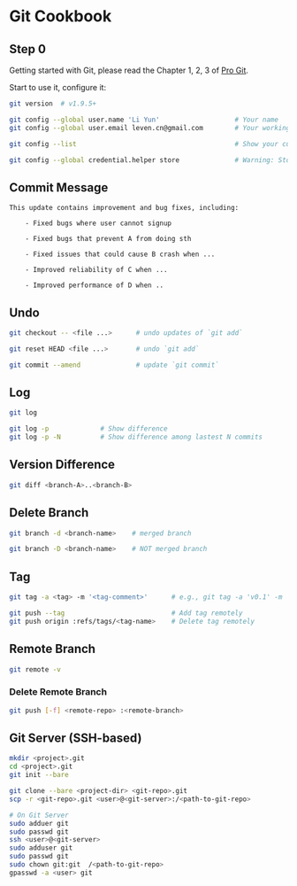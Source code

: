 # Git Cookbook

## Step 0

Getting started with Git, please read the Chapter 1, 2, 3 of [Pro Git](https://www.git-scm.com/book/en/v2).

Start to use it, configure it:

```bash
git version  # v1.9.5+

git config --global user.name 'Li Yun'                   # Your name
git config --global user.email leven.cn@gmail.com        # Your working email, just as GitHub registered email

git config --list                                        # Show your current configuration

git config --global credential.helper store              # Warning: Store your password in local host, ensure you are working in a secure environment
```

## Commit Message

```
This update contains improvement and bug fixes, including:

    - Fixed bugs where user cannot signup

    - Fixed bugs that prevent A from doing sth

    - Fixed issues that could cause B crash when ...

    - Improved reliability of C when ...

    - Improved performance of D when ..
```

## Undo

```bash
git checkout -- <file ...>      # undo updates of `git add`

git reset HEAD <file ...>       # undo `git add`

git commit --amend              # update `git commit`
```

## Log

```bash
git log

git log -p             # Show difference
git log -p -N          # Show difference among lastest N commits
```

## Version Difference

```bash
git diff <branch-A>..<branch-B>
```

## Delete Branch

```bash
git branch -d <branch-name>    # merged branch

git branch -D <branch-name>    # NOT merged branch
```

## Tag

```bash
git tag -a <tag> -m '<tag-comment>'      # e.g., git tag -a 'v0.1' -m 'v0.1 - Initial version'

git push --tag                           # Add tag remotely
git push origin :refs/tags/<tag-name>    # Delete tag remotely
```

## Remote Branch

```bash
git remote -v
```

### Delete Remote Branch

```bash
git push [-f] <remote-repo> :<remote-branch>
```

## Git Server (SSH-based)

```bash
mkdir <project>.git
cd <project>.git
git init --bare

git clone --bare <project-dir> <git-repo>.git
scp -r <git-repo>.git <user>@<git-server>:/<path-to-git-repo>

# On Git Server
sudo adduer git
sudo passwd git
ssh <user>@<git-server>
sudo adduser git
sudo passwd git
sudo chown git:git  /<path-to-git-repo>
gpasswd -a <user> git
```
